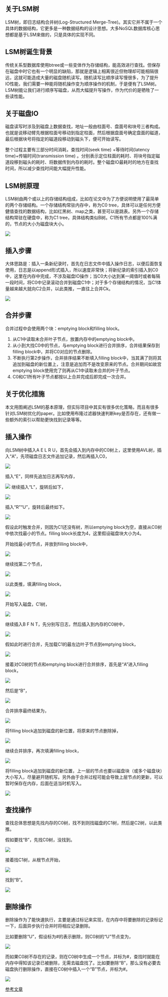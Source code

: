 ## 关于LSM树

LSM树，即日志结构合并树(Log-Structured Merge-Tree)。其实它并不属于一个具体的数据结构，它更多是一种数据结构的设计思想。大多NoSQL数据库核心思想都是基于LSM来做的，只是具体的实现不同。

## LSM树诞生背景
传统关系型数据库使用btree或一些变体作为存储结构，能高效进行查找。但保存在磁盘中时它也有一个明显的缺陷，那就是逻辑上相离很近但物理却可能相隔很远，这就可能造成大量的磁盘随机读写。随机读写比顺序读写慢很多，为了提升IO性能，我们需要一种能将随机操作变为顺序操作的机制，于是便有了LSM树。LSM树能让我们进行顺序写磁盘，从而大幅提升写操作，作为代价的是牺牲了一些读性能。

## 关于磁盘IO
磁盘读写时涉及到磁盘上数据查找，地址一般由柱面号、盘面号和块号三者构成。也就是说移动臂先根据柱面号移动到指定柱面，然后根据盘面号确定盘面的磁道，最后根据块号将指定的磁道段移动到磁头下，便可开始读写。

整个过程主要有三部分时间消耗，查找时间(seek time) +等待时间(latency time)+传输时间(transmission time) 。分别表示定位柱面的耗时、将块号指定磁道段移到磁头的耗时、将数据传到内存的耗时。整个磁盘IO最耗时的地方在查找时间，所以减少查找时间能大幅提升性能。

## LSM树原理
LSM树由两个或以上的存储结构组成，比如在论文中为了方便说明使用了最简单的两个存储结构。一个存储结构常驻内存中，称为C0 tree，具体可以是任何方便健值查找的数据结构，比如红黑树、map之类，甚至可以是跳表。另外一个存储结构常驻在硬盘中，称为C1 tree，具体结构类似B树。C1所有节点都是100%满的，节点的大小为磁盘块大小。

![](https://ss2.baidu.com/6ONYsjip0QIZ8tyhnq/it/u=1335918197,131868783&fm=173&app=25&f=JPEG?w=550&h=197&s=5AA8346207FA58230AF5C5DA0000C0B1)

## 插入步骤
大体思路是：插入一条新纪录时，首先在日志文件中插入操作日志，以便后面恢复使用，日志是以append形式插入，所以速度非常快；将新纪录的索引插入到C0中，这里在内存中完成，不涉及磁盘IO操作；当C0大小达到某一阈值时或者每隔一段时间，将C0中记录滚动合并到磁盘C1中；对于多个存储结构的情况，当C1体量越来越大就向C2合并，以此类推，一直往上合并Ck。

![](https://ss0.baidu.com/6ONWsjip0QIZ8tyhnq/it/u=1252199397,485300143&fm=173&app=25&f=JPEG?w=550&h=170&s=09AA7C329FA840031E7CB0CA0000A0B1)

## 合并步骤
合并过程中会使用两个块：emptying block和filling block。

1. 从C1中读取未合并叶子节点，放置内存中的emptying block中。
2. 从小到大找C0中的节点，与emptying block进行合并排序，合并结果保存到filling block中，并将C0对应的节点删除。
3. 不断执行第2步操作，合并排序结果不断填入filling block中，当其满了则将其追加到磁盘的新位置上，注意是追加而不是改变原来的节点。合并期间如故宫emptying block使用完了则再从C1中读取未合并的叶子节点。
4. C0和C1所有叶子节点都按以上合并完成后即完成一次合并。

## 关于优化措施
本文用图阐述LSM的基本原理，但实际项目中其实有很多优化策略，而且有很多针对LSM树优化的paper。比如使用布隆过滤器快速判断key是否存在，还有做一些额外的索引以帮助更快找到记录等等。

## 插入操作

向LSM树中插入A E L R U，首先会插入到内存中的C0树上，这里使用AVL树，插入“A”，先项磁盘日志文件追加记录，然后再插入C0，

![](https://ss2.baidu.com/6ONYsjip0QIZ8tyhnq/it/u=2033269763,2620018998&fm=173&app=25&f=JPEG?w=550&h=309&s=47B1EC6C1AE7997A1A76E80E0300B0C9)

插入“E”，同样先追加日志再写内存，

![](https://ss2.baidu.com/6ONYsjip0QIZ8tyhnq/it/u=2247497468,2054704171&fm=173&app=25&f=JPEG?w=550&h=321&s=57B1EC6C9AE68F6C4A76EC0F030070CB)
继续插入“L”，旋转后如下，

![](https://ss0.baidu.com/6ONWsjip0QIZ8tyhnq/it/u=693301584,3912259745&fm=173&app=25&f=JPEG?w=550&h=319&s=4FB1EC4C1AE78F6C5A76E80F030020CB)

插入“R”“U”，旋转后最终如下。

![](https://ss0.baidu.com/6ONWsjip0QIZ8tyhnq/it/u=1015735956,1143074971&fm=173&app=25&f=JPEG?w=550&h=318&s=0FB5EC481AE7996C5A76E80F030020C9)

假设此时触发合并，则因为C1还没有树，所以emptying block为空，直接从C0树中依次找最小的节点。filling block长度为4，这里假设磁盘块大小为4。

开始找最小的节点，并放到filling block中，

![](https://ss0.baidu.com/6ONWsjip0QIZ8tyhnq/it/u=1288115043,3198674279&fm=173&app=25&f=JPEG?w=550&h=317&s=47B0EC6C9AE7836C0A76E80F0300A0C9)

继续找第二个节点，

![](https://ss2.baidu.com/6ONYsjip0QIZ8tyhnq/it/u=1087860701,1614172228&fm=173&app=25&f=JPEG?w=550&h=312&s=57B1EC6C1AE7DF7E5E56EC0B030070CB)

以此类推，填满filling block，

![](https://ss1.baidu.com/6ONXsjip0QIZ8tyhnq/it/u=436737379,1624943161&fm=173&app=25&f=JPEG?w=550&h=315&s=47B1EC6C1AE39F6C4A76CC0F0300A0C9)

开始写入磁盘，C1树，

![](https://ss2.baidu.com/6ONYsjip0QIZ8tyhnq/it/u=3195205922,3762229222&fm=173&app=25&f=JPEG?w=550&h=316&s=47B1EC6C9AE3CF6C5A76C80F030020C9)

继续插入B F N T，先分别写日志，然后插入到内存的C0树中，

![](https://ss1.baidu.com/6ONXsjip0QIZ8tyhnq/it/u=2022919156,4105082633&fm=173&app=25&f=JPEG?w=550&h=313&s=4FB1EC481AE7896E5A76E80F0300F0C9)

假如此时进行合并，先加载C1的最左边叶子节点到emptying block，

![](https://ss0.baidu.com/6ONWsjip0QIZ8tyhnq/it/u=229964256,2798073394&fm=173&app=25&f=JPEG?w=550&h=320&s=07B5EC6C1AE5DF7E5A76E80F030020CB)

接着对C0树的节点和emptying block进行合并排序，首先是“A”进入filling block，

![](https://ss1.baidu.com/6ONXsjip0QIZ8tyhnq/it/u=1373216494,1819114912&fm=173&app=25&f=JPEG?w=550&h=315&s=4FB1EC4C1AE78B6E5A76EC0F0300A0CB)

然后是“B”，

![](https://ss0.baidu.com/6ONWsjip0QIZ8tyhnq/it/u=1757749125,2440533772&fm=173&app=25&f=JPEG?w=550&h=311&s=5FB5EC4C1AE68D6C5A76C80F030060CB)

合并排序最终结果为，

![](https://ss1.baidu.com/6ONXsjip0QIZ8tyhnq/it/u=3600878794,1442988143&fm=173&app=25&f=JPEG?w=550&h=324&s=0FB5EC4C1AE7976C4A72E80F030070C9)


将filling block追加到磁盘的新位置，将原来的节点删除掉，

![](https://ss1.baidu.com/6ONXsjip0QIZ8tyhnq/it/u=1428319108,3586384198&fm=173&app=25&f=JPEG?w=550&h=314&s=47B1EC681AE68F6C4A76E80F0300F0C9)

继续合并排序，再次填满filling block，

![](https://ss0.baidu.com/6ONWsjip0QIZ8tyhnq/it/u=3523514046,1798547171&fm=173&app=25&f=JPEG?w=550&h=323&s=5FB5EC4C1AE78B7C5A76E80E030070CB)

将filling block追加到磁盘的新位置，上一层的节点也要以磁盘块（或多个磁盘块）大小写入，尽量避开随机写。另外由于合并过程可能会导致上层节点的更新，可以暂时保存在内存，后面在适当时机写入。

![](https://ss0.baidu.com/6ONWsjip0QIZ8tyhnq/it/u=3928421280,1105253966&fm=173&app=25&f=JPEG?w=550&h=286&s=47B5EC6C1AA78B6C1E72C4030300B0C9)

## 查找操作
查找总体思想是先找内存的C0树，找不到则找磁盘的C1树，然后是C2树，以此类推。

假如要找“B”，先找C0树，没找到。

![](https://ss2.baidu.com/6ONYsjip0QIZ8tyhnq/it/u=3172258544,3991786599&fm=173&app=25&f=JPEG?w=550&h=295&s=47B1EC681AA6AB7C1A72CC0E030070C9)

接着找C1树，从根节点开始，

![](https://ss2.baidu.com/6ONYsjip0QIZ8tyhnq/it/u=4046943404,3609915015&fm=173&app=25&f=JPEG?w=550&h=287&s=57B5EC6C1AE089781E72CC0B0300B0CB)

找到“B”。

![](https://ss1.baidu.com/6ONXsjip0QIZ8tyhnq/it/u=4083708814,2898464590&fm=173&app=25&f=JPEG?w=550&h=276&s=47B1EC681AA18B7E5272CC0B030070CB)

## 删除操作
删除操作为了能快速执行，主要是通过标记来实现，在内存中将要删除的记录标记一下，后面异步执行合并时将相应记录删除。

比如要删除“U”，假设标为#的表示删除，则C0树的“U”节点变为，

![](https://ss2.baidu.com/6ONYsjip0QIZ8tyhnq/it/u=1054955816,1453669578&fm=173&app=25&f=JPEG?w=550&h=298&s=57B1EC6C1AA68B6C1872CC0E030070C9)

而如果C0树不存在的记录，则在C0树中生成一个节点，并标为#，查找时就能在内存中得知该记录已被删除，无需去磁盘找了。比如要删除“B”，那么没有必要去磁盘执行删除操作，直接在C0树中插入一个“B”节点，并标为#。

![](https://ss0.baidu.com/6ONWsjip0QIZ8tyhnq/it/u=1284947658,3312508502&fm=173&app=25&f=JPEG?w=550&h=287&s=47B1EC681AA6AB7C1A76CC0E030070C9)

[参考文章](https://baijiahao.baidu.com/s?id=1613810327967900833&wfr=spider&for=pc)